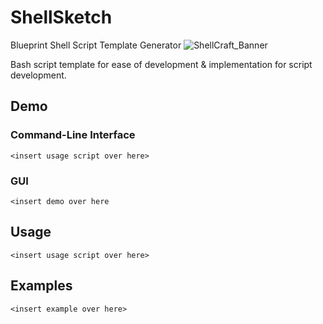 # ShellSketch 
Blueprint Shell Script Template Generator
![ShellCraft_Banner](https://github.com/eliaz5536/ShellCraft/assets/5835036/777993bf-5447-4a56-aee4-94cc7735f796)

Bash script template for ease of development & implementation for script development.

## Demo
### Command-Line Interface
```
<insert usage script over here>
```

### GUI
```
<insert demo over here
```

## Usage
```
<insert usage script over here>
```

## Examples
```
<insert example over here>
```

